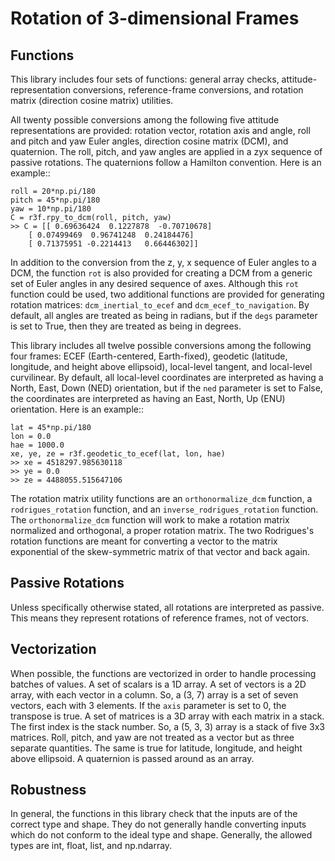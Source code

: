 # **R**otation of **3**-dimensional **F**rames

Functions
---------
This library includes four sets of functions: general array checks,
attitude-representation conversions, reference-frame conversions, and rotation
matrix (direction cosine matrix) utilities.

All twenty possible conversions among the following five attitude
representations are provided: rotation vector, rotation axis and angle, roll and
pitch and yaw Euler angles, direction cosine matrix (DCM), and quaternion. The
roll, pitch, and yaw angles are applied in a zyx sequence of passive rotations.
The quaternions follow a Hamilton convention. Here is an example::

    roll = 20*np.pi/180
    pitch = 45*np.pi/180
    yaw = 10*np.pi/180
    C = r3f.rpy_to_dcm(roll, pitch, yaw)
    >> C = [[ 0.69636424  0.1227878  -0.70710678]
        [ 0.07499469  0.96741248  0.24184476]
        [ 0.71375951 -0.2214413   0.66446302]]

In addition to the conversion from the z, y, x sequence of Euler angles to a
DCM, the function `rot` is also provided for creating a DCM from a generic set
of Euler angles in any desired sequence of axes. Although this `rot` function
could be used, two additional functions are provided for generating rotation
matrices: `dcm_inertial_to_ecef` and `dcm_ecef_to_navigation`. By default, all
angles are treated as being in radians, but if the `degs` parameter is set to
True, then they are treated as being in degrees.

This library includes all twelve possible conversions among the following four
frames: ECEF (Earth-centered, Earth-fixed), geodetic (latitude, longitude, and
height above ellipsoid), local-level tangent, and local-level curvilinear. By
default, all local-level coordinates are interpreted as having a North, East,
Down (NED) orientation, but if the `ned` parameter is set to False, the
coordinates are interpreted as having an East, North, Up (ENU) orientation. Here
is an example::

    lat = 45*np.pi/180
    lon = 0.0
    hae = 1000.0
    xe, ye, ze = r3f.geodetic_to_ecef(lat, lon, hae)
    >> xe = 4518297.985630118
    >> ye = 0.0
    >> ze = 4488055.515647106

The rotation matrix utility functions are an `orthonormalize_dcm` function, a
`rodrigues_rotation` function, and an `inverse_rodrigues_rotation` function. The
`orthonormalize_dcm` function will work to make a rotation matrix normalized and
orthogonal, a proper rotation matrix. The two Rodrigues's rotation functions are
meant for converting a vector to the matrix exponential of the skew-symmetric
matrix of that vector and back again.

Passive Rotations
-----------------
Unless specifically otherwise stated, all rotations are interpreted as passive.
This means they represent rotations of reference frames, not of vectors.

Vectorization
-------------
When possible, the functions are vectorized in order to handle processing
batches of values. A set of scalars is a 1D array. A set of vectors is a 2D
array, with each vector in a column. So, a (3, 7) array is a set of seven
vectors, each with 3 elements. If the `axis` parameter is set to 0, the
transpose is true. A set of matrices is a 3D array with each matrix in a stack.
The first index is the stack number. So, a (5, 3, 3) array is a stack of five
3x3 matrices. Roll, pitch, and yaw are not treated as a vector but as three
separate quantities. The same is true for latitude, longitude, and height above
ellipsoid. A quaternion is passed around as an array.

Robustness
----------
In general, the functions in this library check that the inputs are of the
correct type and shape. They do not generally handle converting inputs which do
not conform to the ideal type and shape. Generally, the allowed types are int,
float, list, and np.ndarray.
